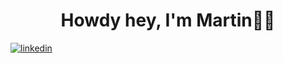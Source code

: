 <h1 align="center">Howdy hey, I'm Martin👋🤠</h1>

<a href="https://linkedin.com/in/martinmarsell" target="blank">
<img src=https://img.shields.io/badge/linkedin-%231E77B5.svg?&style=for-the-badge&logo=linkedin&logoColor=white alt=linkedin style="margin-bottom: 5px;" />
</a>  
